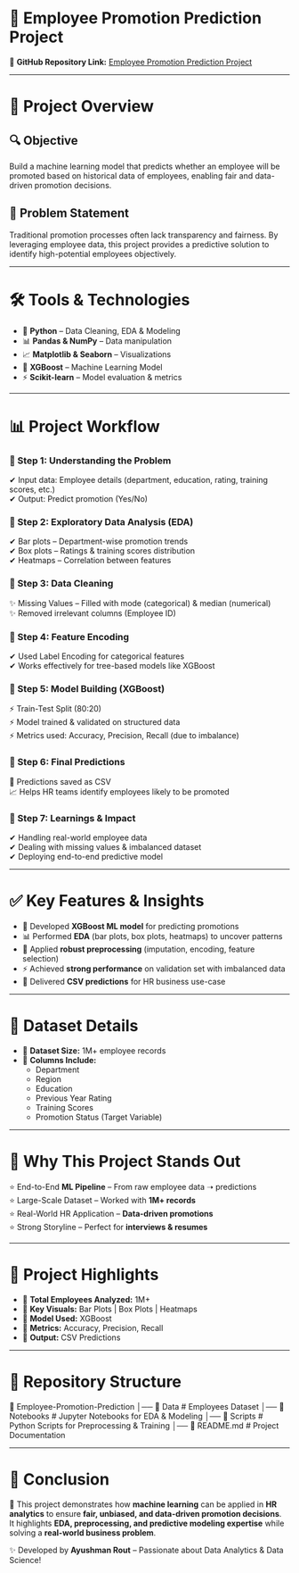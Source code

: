 # 🧠 Employee Promotion Prediction Project  

📌 **GitHub Repository Link:** [Employee Promotion Prediction Project](https://github.com/AnsumanRout2004/Employee-promotion-Prediction-project)  

---

# 📌 Project Overview  

## 🔍 Objective  
Build a machine learning model that predicts whether an employee will be promoted based on historical data of employees, enabling fair and data-driven promotion decisions.  

## 🧩 Problem Statement  
Traditional promotion processes often lack transparency and fairness. By leveraging employee data, this project provides a predictive solution to identify high-potential employees objectively.  

---

# 🛠️ Tools & Technologies  

- 🐍 **Python** – Data Cleaning, EDA & Modeling  
- 📊 **Pandas & NumPy** – Data manipulation  
- 📈 **Matplotlib & Seaborn** – Visualizations  
- 🤖 **XGBoost** – Machine Learning Model  
- ⚡ **Scikit-learn** – Model evaluation & metrics  

---

# 📊 Project Workflow  

### 🔹 Step 1: Understanding the Problem  
✔ Input data: Employee details (department, education, rating, training scores, etc.)  
✔ Output: Predict promotion (Yes/No)  

### 🔹 Step 2: Exploratory Data Analysis (EDA)  
✔ Bar plots – Department-wise promotion trends  
✔ Box plots – Ratings & training scores distribution  
✔ Heatmaps – Correlation between features  

### 🔹 Step 3: Data Cleaning  
✨ Missing Values – Filled with mode (categorical) & median (numerical)  
✨ Removed irrelevant columns (Employee ID)  

### 🔹 Step 4: Feature Encoding  
✔ Used Label Encoding for categorical features  
✔ Works effectively for tree-based models like XGBoost  

### 🔹 Step 5: Model Building (XGBoost)  
⚡ Train-Test Split (80:20)  
⚡ Model trained & validated on structured data  
⚡ Metrics used: Accuracy, Precision, Recall (due to imbalance)  

### 🔹 Step 6: Final Predictions  
📂 Predictions saved as CSV  
📈 Helps HR teams identify employees likely to be promoted  

### 🔹 Step 7: Learnings & Impact  
✔ Handling real-world employee data  
✔ Dealing with missing values & imbalanced dataset  
✔ Deploying end-to-end predictive model  

---

# ✅ Key Features & Insights  

- 📌 Developed **XGBoost ML model** for predicting promotions  
- 📊 Performed **EDA** (bar plots, box plots, heatmaps) to uncover patterns  
- 🧹 Applied **robust preprocessing** (imputation, encoding, feature selection)  
- ⚡ Achieved **strong performance** on validation set with imbalanced data  
- 📂 Delivered **CSV predictions** for HR business use-case  

---

# 📂 Dataset Details  

- 📌 **Dataset Size:** 1M+ employee records  
- 📌 **Columns Include:**  
  - Department  
  - Region  
  - Education  
  - Previous Year Rating  
  - Training Scores  
  - Promotion Status (Target Variable)  

---

# 🚀 Why This Project Stands Out  

⭐ End-to-End **ML Pipeline** – From raw employee data ➝ predictions  
⭐ Large-Scale Dataset – Worked with **1M+ records**  
⭐ Real-World HR Application – **Data-driven promotions**  
⭐ Strong Storyline – Perfect for **interviews & resumes**  

---

# 🌟 Project Highlights  

- 📌 **Total Employees Analyzed:** 1M+  
- 📌 **Key Visuals:** Bar Plots | Box Plots | Heatmaps  
- 📌 **Model Used:** XGBoost  
- 📌 **Metrics:** Accuracy, Precision, Recall  
- 📌 **Output:** CSV Predictions  

---

# 📁 Repository Structure
📂 Employee-Promotion-Prediction
│── 📁 Data # Employees Dataset
│── 📁 Notebooks # Jupyter Notebooks for EDA & Modeling
│── 📁 Scripts # Python Scripts for Preprocessing & Training
│── 📄 README.md # Project Documentation


---

# 🏁 Conclusion  

🚀 This project demonstrates how **machine learning** can be applied in **HR analytics** to ensure **fair, unbiased, and data-driven promotion decisions**.  
It highlights **EDA, preprocessing, and predictive modeling expertise** while solving a **real-world business problem**.  

✨ Developed by **Ayushman Rout** – Passionate about Data Analytics & Data Science!  
